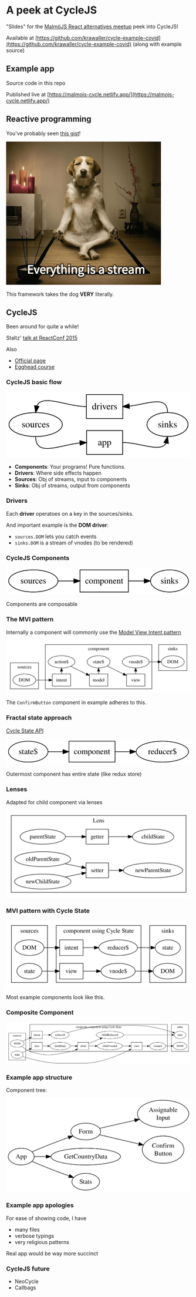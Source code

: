 # A peek at CycleJS

"Slides" for the [MalmöJS React alternatives meetup](https://www.meetup.com/MalmoJS/events/270297128/) peek into CycleJS!

Available at [https://github.com/krawaller/cycle-example-covid](https://github.com/krawaller/cycle-example-covid) (along with example source)

## Example app

Source code in this repo

Published live at [https://malmojs-cycle.netlify.app/](https://malmojs-cycle.netlify.app/)

## Reactive programming

You've probably seen [this gist](https://gist.github.com/staltz/868e7e9bc2a7b8c1f754)!

![](./pics/dog.jpeg)

This framework takes the dog **VERY** literally.

## CycleJS

Been around for quite a while!

Staltz' [talk at ReactConf 2015](https://www.youtube.com/watch?v=uNZnftSksYg)

Also

- [Official page](https://cycle.js.org/)
- [Egghead course](https://egghead.io/series/cycle-js-fundamentals)

### CycleJS basic flow

![](dots/cycle.dot.svg)

- **Components**: Your programs! Pure functions.
- **Drivers**: Where side effects happen
- **Sources**: Obj of streams, input to components
- **Sinks**: Obj of streams, output from components

### Drivers

Each **driver** operatoes on a key in the sources/sinks.

And important example is the **DOM driver**:

- `sources.DOM` lets you catch events
- `sinks.DOM` is a stream of vnodes (to be rendered)

### CycleJS Components

![](dots/component.dot.svg)

Components are composable

### The MVI pattern

Internally a component will commonly use the [Model View Intent pattern](https://cycle.js.org/model-view-intent.html)

![](dots/mvi.dot.svg)

The `ConfirmButton` component in example adheres to this.

### Fractal state approach

[Cycle State API](https://cycle.js.org/api/state.html)

![](dots/state.dot.svg)

Outermost component has entire state (like redux store)

### Lenses

Adapted for child component via lenses

![](dots/lens.dot.svg)

### MVI pattern with Cycle State

![](dots/mvi-state.dot.svg)

Most example components look like this.

### Composite Component

![](dots/mvi-state-child.dot.svg)

### Example app structure

Component tree:

![](dots/examplestruct.dot.svg)

### Example app apologies

For ease of showing code, I have

- many files
- verbose typings
- very religious patterns

Real app would be way more succinct

### CycleJS future

- NeoCycle
- Callbags
